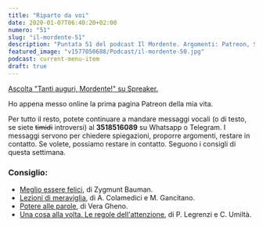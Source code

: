```yaml
---
title: "Riparto da voi"
date: 2020-01-07T06:40:20+02:00
numero: "51"
slug: "il-mordente-51"
description: "Puntata 51 del podcast Il Mordente. Argomenti: Patreon, Scuola di recensioni, Andrea Galeazzi, running, CES 2020. Autore: Riccardo Palombo"
featured_image: "v1577050688/Podcast/il-mordente-50.jpg"
podcast: current-menu-item
draft: true
---
```


<a class="spreaker-player" href="https://www.spreaker.com/episode/20406837" data-resource="episode_id=20406837" data-width="100%" data-height="200px" data-theme="light" data-playlist="false" data-playlist-continuous="false" data-autoplay="false" data-live-autoplay="false" data-chapters-image="true" data-episode-image-position="right" data-hide-logo="false" data-hide-likes="false" data-hide-comments="false" data-hide-sharing="false" data-hide-download="true">Ascolta "Tanti auguri, Mordente!" su Spreaker.</a>

Ho appena messo online la prima pagina Patreon della mia vita.

Per tutto il resto, potete continuare a mandare messaggi vocali (o di testo, se siete ~~timidi~~ introversi) al <strong>3518516089</strong> su Whatsapp o Telegram. I messaggi servono per chiedere spiegazioni, proporre argomenti, restare in contatto. Se volete, possiamo restare in contatto. Seguono i consigli di questa settimana.

### Consiglio:
<ul>
<li><a href="https://amzn.to/2KWMtr9" target="_blank" rel="nofollow noopener" title="Vedi il libro Meglio essere felici">Meglio essere felici</a>, di Zygmunt Bauman.</li>
<li><a href="https://amzn.to/2Djq3MG" target="_blank" rel="nofollow noopener" title="Vedi il libro Lezioni di meraviglia">Lezioni di meraviglia</a>, di A. Colamedici e M. Gancitano.</li>
<li><a href="https://amzn.to/2Dp3YfS" target="_blank" rel="nofollow noopener" title="Vedi il libro Potere alle parole">Potere alle parole</a>, di Vera Gheno.</li>
<li><a href="https://amzn.to/2Dpd0tk" target="_blank" rel="nofollow noopener" title="Vedi il libro Una cosa alla volta. Le regole dell'attenzione">Una cosa alla volta. Le regole dell'attenzione</a>, di P. Legrenzi e C. Umiltà.</li>
</ul>